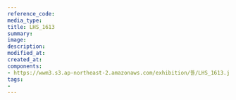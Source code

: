 ```yaml
---
reference_code:
media_type:
title: LHS_1613
summary:
image:
description:
modified_at:
created_at:
components:
- https://wwm3.s3.ap-northeast-2.amazonaws.com/exhibition/뜰/LHS_1613.jpg
tags:
-
---
```

